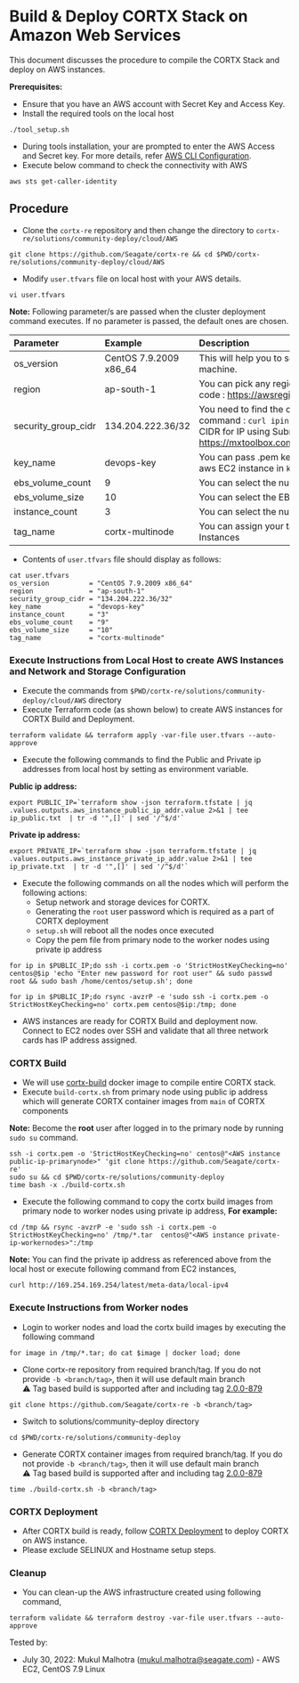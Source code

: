 # Build & Deploy CORTX Stack on Amazon Web Services 

This document discusses the procedure to compile the CORTX Stack and deploy on AWS instances.

**Prerequisites:**

- Ensure that you have an AWS account with Secret Key and Access Key.
- Install the required tools on the local host
```
./tool_setup.sh
```
 - During tools installation, your are prompted to enter the AWS Access and Secret key. For more details, refer [AWS CLI Configuration](https://docs.aws.amazon.com/cli/latest/userguide/cli-configure-quickstart.html#cli-configure-quickstart-config).
- Execute below command to check the connectivity with AWS
```
aws sts get-caller-identity
```

## Procedure
- Clone the `cortx-re` repository and then change the directory to `cortx-re/solutions/community-deploy/cloud/AWS`
```
git clone https://github.com/Seagate/cortx-re && cd $PWD/cortx-re/solutions/community-deploy/cloud/AWS
```
- Modify `user.tfvars` file on local host with your AWS details.
```
vi user.tfvars
```
**Note:**
Following parameter/s are passed when the cluster deployment command executes. If no parameter is passed, the default ones are chosen.

| Parameter     | Example     | Description     |
| :------------- | :----------- | :---------|
| os_version      | CentOS 7.9.2009 x86_64  | This will help you to select the ami of EC2 machine. |
| region | ap-south-1 | You can pick any region from this region code : https://awsregion.info/  |
| security_group_cidr | 134.204.222.36/32  | You need to find the own Public IP using this command : `curl ipinfo.io/ip`. Also calculate CIDR for IP using Subnet Calculator from https://mxtoolbox.com/subnetcalculator.aspx |
| key_name | devops-key | You can pass .pem key file name to login to aws EC2 instance in `key_name`. |
| ebs_volume_count | 9 |  You can select the number of EBS volumes |
| ebs_volume_size | 10 |  You can select the EBS volume size |
| instance_count | 3  | You can select the number of EC2 instances |
| tag_name | cortx-multinode | You can assign your tag name to the EC2 Instances |

- Contents of `user.tfvars` file should display as follows:
```
cat user.tfvars
os_version          = "CentOS 7.9.2009 x86_64"
region              = "ap-south-1"
security_group_cidr = "134.204.222.36/32"
key_name            = "devops-key"
instance_count      = "3"
ebs_volume_count    = "9"
ebs_volume_size     = "10"
tag_name            = "cortx-multinode"
```

### Execute Instructions from Local Host to create AWS Instances and Network and Storage Configuration
- Execute the commands from `$PWD/cortx-re/solutions/community-deploy/cloud/AWS` directory
- Execute Terraform code (as shown below) to create AWS instances for CORTX Build and Deployment.
```
terraform validate && terraform apply -var-file user.tfvars --auto-approve
```
- Execute the following commands to find the Public and Private ip addresses from local host by setting as environment variable.

**Public ip address:**
```
export PUBLIC_IP=`terraform show -json terraform.tfstate | jq .values.outputs.aws_instance_public_ip_addr.value 2>&1 | tee ip_public.txt  | tr -d '",[]' | sed '/^$/d'`
```
**Private ip address:**
```
export PRIVATE_IP=`terraform show -json terraform.tfstate | jq .values.outputs.aws_instance_private_ip_addr.value 2>&1 | tee ip_private.txt  | tr -d '",[]' | sed '/^$/d'`
```
- Execute the following commands on all the nodes which will perform the following actions:
  - Setup network and storage devices for CORTX.
  - Generating the `root` user password which is required as a part of CORTX deployment
  - `setup.sh` will reboot all the nodes once executed
  - Copy the pem file from primary node to the worker nodes using private ip address

```
for ip in $PUBLIC_IP;do ssh -i cortx.pem -o 'StrictHostKeyChecking=no' centos@$ip 'echo "Enter new password for root user" && sudo passwd root && sudo bash /home/centos/setup.sh'; done
```
```
for ip in $PUBLIC_IP;do rsync -avzrP -e 'sudo ssh -i cortx.pem -o StrictHostKeyChecking=no' cortx.pem centos@$ip:/tmp; done
```
- AWS instances are ready for CORTX Build and deployment now. Connect to EC2 nodes over SSH and validate that all three network cards has IP address assigned.

### CORTX Build
- We will use [cortx-build](https://github.com/Seagate/cortx/pkgs/container/cortx-build) docker image to compile entire CORTX stack.
- Execute `build-cortx.sh` from primary node using public ip address which will generate CORTX container images from `main` of CORTX components

**Note:** Become the **root** user after logged in to the primary node by running `sudo su` command.
```
ssh -i cortx.pem -o 'StrictHostKeyChecking=no' centos@"<AWS instance public-ip-primarynode>" 'git clone https://github.com/Seagate/cortx-re'
sudo su && cd $PWD/cortx-re/solutions/community-deploy
time bash -x ./build-cortx.sh
```
- Execute the following command to copy the cortx build images from primary node to worker nodes using private ip address,
**For example:**
```
cd /tmp && rsync -avzrP -e 'sudo ssh -i cortx.pem -o StrictHostKeyChecking=no' /tmp/*.tar  centos@"<AWS instance private-ip-workernodes>":/tmp
```
**Note:** You can find the private ip address as referenced above from the local host or execute following command from EC2 instances,
```
curl http://169.254.169.254/latest/meta-data/local-ipv4
```
 
### Execute Instructions from Worker nodes
- Login to worker nodes and load the cortx build images by executing the following command
```
for image in /tmp/*.tar; do cat $image | docker load; done
```
- Clone cortx-re repository from required branch/tag. If you do not provide `-b <branch/tag>`, then it will use default main branch    
  :warning: Tag based build is supported after and including tag [2.0.0-879](https://github.com/Seagate/cortx-re/releases/tag/2.0.0-879) 
```
git clone https://github.com/Seagate/cortx-re -b <branch/tag>
```
- Switch to solutions/community-deploy directory 
```
cd $PWD/cortx-re/solutions/community-deploy
```  
- Generate CORTX container images from required branch/tag. If you do not provide `-b <branch/tag>`, then it will use default main branch  
  :warning: Tag based build is supported after and including tag [2.0.0-879](https://github.com/Seagate/cortx-re/releases/tag/2.0.0-879)
```
time ./build-cortx.sh -b <branch/tag>
```

### CORTX Deployment

- After CORTX build is ready, follow [CORTX Deployment](https://github.com/Seagate/cortx-re/blob/main/solutions/community-deploy/CORTX-Deployment.md) to deploy CORTX on AWS instance.   
- Please exclude SELINUX and Hostname setup steps.

### Cleanup
- You can clean-up the AWS infrastructure created using following command,
```
terraform validate && terraform destroy -var-file user.tfvars --auto-approve
```

Tested by:

* July 30, 2022: Mukul Malhotra (mukul.malhotra@seagate.com) - AWS EC2, CentOS 7.9 Linux
